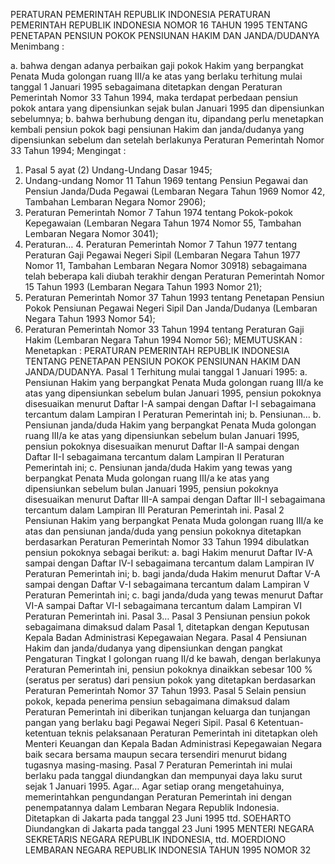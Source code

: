  PERATURAN PEMERINTAH REPUBLIK INDONESIA PERATURAN PEMERINTAH REPUBLIK INDONESIA NOMOR 16 TAHUN 1995 TENTANG PENETAPAN PENSIUN POKOK PENSIUNAN HAKIM DAN JANDA/DUDANYA
Menimbang :

a. bahwa dengan adanya perbaikan gaji pokok Hakim yang berpangkat Penata Muda golongan ruang III/a ke atas yang berlaku terhitung mulai tanggal 1 Januari 1995 sebagaimana ditetapkan dengan Peraturan Pemerintah Nomor 33 Tahun 1994, maka terdapat perbedaan pensiun pokok antara yang dipensiunkan sejak bulan Januari 1995 dan dipensiunkan sebelumnya;
b. bahwa berhubung dengan itu, dipandang perlu menetapkan kembali pensiun pokok bagi pensiunan Hakim dan janda/dudanya yang dipensiunkan sebelum dan setelah berlakunya Peraturan Pemerintah Nomor 33 Tahun 1994;
Mengingat :

1. Pasal 5 ayat (2) Undang-Undang Dasar 1945;
2. Undang-undang Nomor 11 Tahun 1969 tentang Pensiun Pegawai dan Pensiun Janda/Duda Pegawai (Lembaran Negara Tahun 1969 Nomor 42, Tambahan Lembaran Negara Nomor 2906);
3. Peraturan Pemerintah Nomor 7 Tahun 1974 tentang Pokok-pokok Kepegawaian (Lembaran Negara Tahun 1974 Nomor 55, Tambahan Lembaran Negara Nomor 3041);
4. Peraturan… 4. Peraturan Pemerintah Nomor 7 Tahun 1977 tentang Peraturan Gaji Pegawai Negeri Sipil (Lembaran Negara Tahun 1977 Nomor 11, Tambahan Lembaran Negara Nomor 30918) sebagaimana telah beberapa kali diubah terakhir dengan Peraturan Pemerintah Nomor 15 Tahun 1993 (Lembaran Negara Tahun 1993 Nomor 21);
5. Peraturan Pemerintah Nomor 37 Tahun 1993 tentang Penetapan Pensiun Pokok Pensiunan Pegawai Negeri Sipil Dan Janda/Dudanya (Lembaran Negara Tahun 1993 Nomor 54);
6. Peraturan Pemerintah Nomor 33 Tahun 1994 tentang Peraturan Gaji Hakim (Lembaran Negara Tahun 1994 Nomor 56);
MEMUTUSKAN :
 Menetapkan : PERATURAN PEMERINTAH REPUBLIK INDONESIA TENTANG PENETAPAN PENSIUN POKOK PENSIUNAN HAKIM DAN JANDA/DUDANYA.
Pasal 1
Terhitung mulai tanggal 1 Januari 1995:
a. Pensiunan Hakim yang berpangkat Penata Muda golongan ruang III/a ke atas yang dipensiunkan sebelum bulan Januari 1995, pensiun pokoknya disesuaikan menurut Daftar I-A sampai dengan Daftar I-I sebagaimana tercantum dalam Lampiran I Peraturan Pemerintah ini;
b. Pensiunan… b. Pensiunan janda/duda Hakim yang berpangkat Penata Muda golongan ruang III/a ke atas yang dipensiunkan sebelum bulan Januari 1995, pensiun pokoknya disesuaikan menurut Daftar II-A sampai dengan Daftar II-I sebagaimana tercantum dalam Lampiran II Peraturan Pemerintah ini;
c. Pensiunan janda/duda Hakim yang tewas yang berpangkat Penata Muda golongan ruang III/a ke atas yang dipensiunkan sebelum bulan Januari 1995, pensiun pokoknya disesuaikan menurut Daftar III-A sampai dengan Daftar III-I sebagaimana tercantum dalam Lampiran III Peraturan Pemerintah ini.
Pasal 2
Pensiunan Hakim yang berpangkat Penata Muda golongan ruang III/a ke atas dan pensiunan janda/duda yang pensiun pokoknya ditetapkan berdasarkan Peraturan Pemerintah Nomor 33 Tahun 1994 dibulatkan pensiun pokoknya sebagai berikut:
a. bagi Hakim menurut Daftar IV-A sampai dengan Daftar IV-I sebagaimana tercantum dalam Lampiran IV Peraturan Pemerintah ini;
b. bagi janda/duda Hakim menurut Daftar V-A sampai dengan Daftar V-I sebagaimana tercantum dalam Lampiran V Peraturan Pemerintah ini;
c. bagi janda/duda yang tewas menurut Daftar VI-A sampai Daftar VI-I sebagaimana tercantum dalam Lampiran VI Peraturan Pemerintah ini. Pasal 3…
Pasal 3
Pensiunan pensiun pokok sebagaimana dimaksud dalam Pasal 1, ditetapkan dengan Keputusan Kepala Badan Administrasi Kepegawaian Negara.
Pasal 4
Pensiunan Hakim dan janda/dudanya yang dipensiunkan dengan pangkat Pengaturan Tingkat I golongan ruang II/d ke bawah, dengan berlakunya Peraturan Pemerintah ini, pensiun pokoknya dinaikkan sebesar 100 % (seratus per seratus) dari pensiun pokok yang ditetapkan berdasarkan Peraturan Pemerintah Nomor 37 Tahun 1993.
Pasal 5
Selain pensiun pokok, kepada penerima pensiun sebagaimana dimaksud dalam Peraturan Pemerintah ini diberikan tunjangan keluarga dan tunjangan pangan yang berlaku bagi Pegawai Negeri Sipil.
Pasal 6
Ketentuan-ketentuan teknis pelaksanaan Peraturan Pemerintah ini ditetapkan oleh Menteri Keuangan dan Kepala Badan Administrasi Kepegawaian Negara baik secara bersama maupun secara tersendiri menurut bidang tugasnya masing-masing.
Pasal 7
Peraturan Pemerintah ini mulai berlaku pada tanggal diundangkan dan mempunyai daya laku surut sejak 1 Januari 1995. Agar…
Agar setiap orang mengetahuinya, memerintahkan pengundangan Peraturan Pemerintah ini dengan penempatannya dalam Lembaran Negara Republik Indonesia. Ditetapkan di Jakarta pada tanggal 23 Juni 1995 ttd. SOEHARTO Diundangkan di Jakarta pada tanggal 23 Juni 1995 MENTERI NEGARA SEKRETARIS NEGARA REPUBLIK INDONESIA, ttd. MOERDIONO LEMBARAN NEGARA REPUBLIK INDONESIA TAHUN 1995 NOMOR 32
